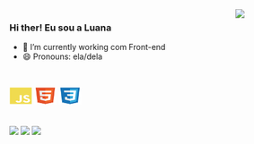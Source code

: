 <img align="right" width="20%" src="https://media.discordapp.net/attachments/1082691918208708742/1082692065370054716/meu_gif.gif?width=500&height=500" />

### Hi ther! Eu sou a Luana


- 🔭 I’m currently working com Front-end
- 😄 Pronouns: ela/dela

</div>
  
  ##

<div style="display: inline_block"><br>
  <img align="center" alt="luana-Js" height="30" width="40" src="https://raw.githubusercontent.com/devicons/devicon/master/icons/javascript/javascript-plain.svg">
  <img align="center" alt="luana-HTML" height="30" width="40" src="https://raw.githubusercontent.com/devicons/devicon/master/icons/html5/html5-original.svg">
  <img align="center" alt="luana-CSS" height="30" width="40" src="https://raw.githubusercontent.com/devicons/devicon/master/icons/css3/css3-original.svg">
</div>

#

<div> 
  <a href="https://www.instagram.com/luanathurow/" target="_blank"><img src="https://img.shields.io/badge/-Instagram-%23E4405F?style=for-the-badge&logo=instagram&logoColor=white" target="_blank"></a>
  <a href = "mailto:luanathurow16@gmail.com"><img src="https://img.shields.io/badge/-Gmail-%23333?style=for-the-badge&logo=gmail&logoColor=white" target="_blank"></a>
  <a href="https://www.linkedin.com/in/luana-thurow-b0a04a176/" target="_blank"><img src="https://img.shields.io/badge/-LinkedIn-%230077B5?style=for-the-badge&logo=linkedin&logoColor=white" target="_blank"></a> 
</div>
